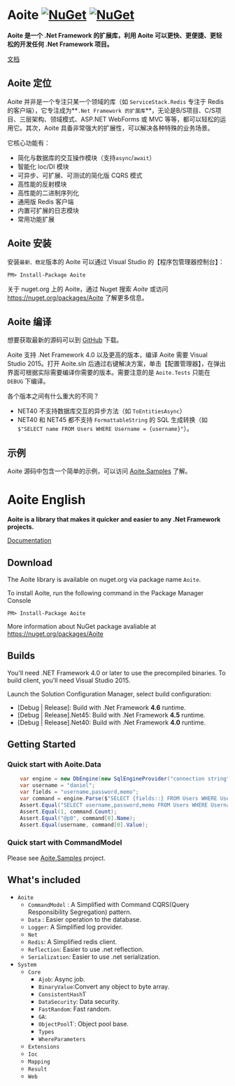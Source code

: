﻿# Aoite [![NuGet](https://img.shields.io/nuget/v/Aoite.svg)](https://www.nuget.org/packages/Aoite) [![NuGet](https://img.shields.io/nuget/dt/Aoite.svg)](https://www.nuget.org/packages/Aoite/)

**Aoite 是一个 .Net Framework 的扩展库，利用 Aoite 可以更快、更便捷、更轻松的开发任何 .Net Framework 项目。**

[文档](https://treenew.gitbooks.io/aoite/content/)

## Aoite 定位

Aoite 并非是一个专注只某一个领域的库（如 `ServiceStack.Redis` 专注于 Redis 的客户端），它专注成为**`.Net Framework 的扩展库`**，无论是B/S项目、C/S项目、三层架构、领域模式、ASP.NET WebForms 或 MVC 等等，都可以轻松的运用它。其次，Aoite 具备非常强大的扩展性，可以解决各种特殊的业务场景。

它核心功能有：

- 简化与数据库的交互操作模块（支持`async`/`await`）
- 智能化 Ioc/DI 模块
- 可异步、可扩展、可测试的简化版 CQRS 模式
- 高性能的反射模块
- 高性能的二进制序列化
- 通用版 Redis 客户端
- 内置可扩展的日志模块
- 常用功能扩展

## Aoite 安装

安装`最新、稳定`版本的 Aoite 可以通过 Visual Studio 的【程序包管理器控制台】：


    PM> Install-Package Aoite

关于 nuget.org 上的 Aoite，通过 Nuget 搜索 _Aoite_ 或访问 https://nuget.org/packages/Aoite 了解更多信息。

## Aoite 编译

想要获取最新的源码可以到 [GitHub](https://github.com/treenew/Aoite) 下载。

Aoite 支持 .Net Framework 4.0 以及更高的版本，编译 Aoite 需要 Visual Studio 2015。打开 Aoite.sln 后通过右键解决方案，单击【配置管理器】，在弹出界面可根据实际需要编译你需要的版本。需要注意的是 `Aoite.Tests` 只能在 `DEBUG` 下编译。

各个版本之间有什么重大的不同？

+ NET40 不支持数据库交互的异步方法（如 `ToEntitiesAsync`）
+ NET40 和 NET45 都不支持 `FormattableString` 的 SQL 生成转换（如`$"SELECT name FROM Users WHERE Username = {username}"`）。

## 示例

Aoite 源码中包含一个简单的示例，可以访问  [Aoite.Samples](https://github.com/treenew/Aoite/tree/master/tests/Aoite.Samples) 了解。


# Aoite English

**Aoite is a library that makes it quicker and easier to any .Net Framework projects.**

[Documentation](https://treenew.gitbooks.io/aoite/content/)

## Download

The Aoite library is available on nuget.org via package name `Aoite`.

To install Aoite, run the following command in the Package Manager Console

    PM> Install-Package Aoite

More information about NuGet package avaliable at https://nuget.org/packages/Aoite

## Builds

You'll need .NET Framework 4.0 or later to use the precompiled binaries. To build client, you'll need Visual Studio 2015.

Launch the Solution Configuration Manager, select build configuration:

- [Debug | Release]: Build with .Net Framework **4.6** runtime.
- [Debug | Release].Net45: Build with .Net Framework **4.5** runtime.
- [Debug | Release].Net40: Build with .Net Framework **4.0** runtime.

## Getting Started

### Quick start with Aoite.Data

```c#
    var engine = new DbEngine(new SqlEngineProvider("connection string"));
    var username = "daniel";
    var fields = "username,password,memo";
    var command = engine.Parse($"SELECT {fields::} FROM Users WHERE Username = {username}");
    Assert.Equal("SELECT username,password,memo FROM Users WHERE Username = @p0", command.Text);
    Assert.Equal(1, command.Count);
    Assert.Equal("@p0", command[0].Name);
    Assert.Equal(username, command[0].Value);
```

### Quick start with CommandModel

Please see [Aoite.Samples](https://github.com/treenew/Aoite/tree/master/tests/Aoite.Samples) project.

## What's included

+ `Aoite`
    - `CommandModel` : A Simplified with Command CQRS(Query Responsibility Segregation) pattern.
    - `Data` : Easier operation to the database.
    - `Logger`: A Simplified log provider.
    - `Net`
    - `Redis`: A Simplified redis client.
    - `Reflection`: Easier to use .net reflection.
    - `Serialization`: Easier to use .net serialization.
+ `System`
    - `Core`
        - `Ajob`: Async job.
        - `BinaryValue`:Convert any object to byte array.
        - `ConsistentHash`1`
        - `DataSecurity`: Data security.
        - `FastRandom`: Fast random.
        - `GA`:
        - `ObjectPool`1`: Object pool base.
        - `Types`
        - `WhereParameters`
    - `Extensions`
    - `Ioc`
    - `Mapping`
    - `Result`
    - `Web`
